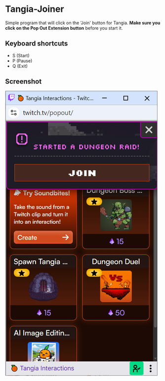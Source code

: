 # Tangia-Joiner
Simple program that will click on the 'Join' button for Tangia. **Make sure you click on the Pop Out Extension button** before you start it.

## Keyboard shortcuts

- S (Start)
- P (Pause)
- Q (Exit)

## Screenshot
![img](https://github.com/Tcip/Tangia-Joiner/blob/main/Screenshot%20Tangia%20Joiner.png "Screenshot")
